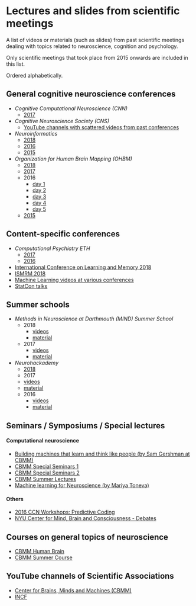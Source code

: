 
# Lectures and slides from scientific meetings

A list of videos or materials (such as slides) from past scientific meetings dealing with topics related to neuroscience, cognition and psychology.

Only scientific meetings that took place from 2015 onwards are included in this list.

Ordered alphabetically.


## General cognitive neuroscience conferences
- _Cognitive Computational Neuroscience (CNN)_
  - [ 2017](https://ccneuro.org/2017/index.html@p=602.html)
- _Cognitive Neuroscience Society (CNS)_
  - [YouTube channels with scattered videos from past conferences](https://www.youtube.com/channel/UC1PLEjbzpCeqJ39xD2BaxXg/videos)
- _Neuroinformatics_
  - [ 2018](https://www.youtube.com/playlist?list=PLz67yl6N69XGxWro6tgq0UWEm30-mlI1B)
  - [ 2016](https://www.youtube.com/playlist?list=PLz67yl6N69XFFN2WIPAVY_kxXECBtJT6A)
  - [ 2015](https://www.youtube.com/playlist?list=PLz67yl6N69XFbmFC82lhq7sYPdBcEuhjB)
- _Organization for Human Brain Mapping (OHBM)_
  - [2018](https://www.pathlms.com/ohbm/courses/8246)
  - [2017](https://www.pathlms.com/ohbm/courses/5158)
  - 2016
    - [day 1](https://www.pathlms.com/ohbm/courses/2658)
    - [day 2](https://www.pathlms.com/ohbm/courses/3189)
    - [day 3](https://www.pathlms.com/ohbm/courses/3222)
    - [day 4](https://www.pathlms.com/ohbm/courses/3232)
    - [day 5](https://www.pathlms.com/ohbm/courses/3233)
  - [2015](https://www.pathlms.com/ohbm/courses/1492)


## Content-specific conferences
- _Computational Psychiatry ETH_
  - [2017](https://www.video.ethz.ch/lectures/d-itet/2017/autumn/227-0971-00L.html)
  - [2016](https://www.video.ethz.ch/lectures/d-itet/2016/autumn/227-0971-00L.html)
- [International Conference on Learning and Memory 2018](https://www.youtube.com/playlist?list=PLwNzN-LUxWL43MOJXknMmO6XLlgDVBTYZ)
- [ISMRM 2018](https://www.youtube.com/playlist?list=PLuA0pYRPZ4uDsQh4Bhy8UlTZquFh4sZHd)
- [Machine Learning videos at various conferences](http://videolectures.net/Top/Computer_Science/Machine_Learning/)
- [StatCon talks](https://github.com/stan-dev/stancon_talks)


## Summer schools
- _Methods in Neuroscience at Darthmouth (MIND) Summer School_
  - 2018
    - [videos](https://www.youtube.com/playlist?list=PLEE6ggCEJ0H0KOlMKx_PUVB_16VoCfGj9)
    - [material](https://github.com/Summer-MIND/mind_2018)
  - 2017
    - [videos](https://www.youtube.com/playlist?list=PLEE6ggCEJ0H3EiFQeINxfJq-kqlrELf66)
    - [material](https://github.com/Summer-MIND/mind_2017)
- _Neurohackademy_
  - [ 2018](https://github.com/neurohackademy/2018_materials)
  -  2017
    - [videos](https://www.youtube.com/playlist?list=PLA6PlfxWZPLTLJ2qTN9enG0tkizpmwWaq)
    - [material](https://github.com/neurohackweek/nhw2017)
  - 2016
    - [videos](https://www.youtube.com/playlist?list=PLEdFhTRBFLObkatJOX9wp3BCueH4wNSl7)
    - [material](https://github.com/neurohackweek/nhw2016)



## Seminars / Symposiums / Special lectures
#### Computational neuroscience
- [Building machines that learn and think like people (by Sam Gershman at CBMM)](https://www.youtube.com/watch?v=O0MF-r9PsvE&list=PLyGKBDfnk-iAWSvnmcPv8t3DhiMkwgemi)
- [CBMM Special Seminars 1](https://www.youtube.com/playlist?list=PLyGKBDfnk-iDig1-KCvDgdaptsO2jPJVt)
- [CBMM Special Seminars 2](https://www.youtube.com/playlist?list=PLyGKBDfnk-iBDiD5hPPumy5-VP7OBXUkA)
- [CBMM Summer Lectures](https://www.youtube.com/watch?v=iMQFGR3PQbM&list=PLyGKBDfnk-iDR9s-_AyLw59zhX4YGFJvh)
- [Machine learning for Neuroscience (by Mariya Toneva)](https://www.youtube.com/channel/UCqdEITHZImddGJocJeHvUsQ)

#### Others
- [2016 CCN Workshops: Predictive Coding](https://www.youtube.com/playlist?list=PLPDZ9rcIfxyMZacItqYr58NLzvtRPZcRQ)
- [NYU Center for Mind, Brain and Consciousness - Debates](https://www.youtube.com/channel/UCcKUMCGFL4d8WKIJYSaxPYw)


## Courses on general topics of neuroscience
- [CBMM Human Brain](https://www.youtube.com/playlist?list=PLyGKBDfnk-iAQx4Kw9JeVqspbg77sfAK0)
- [CBMM Summer Course](https://www.youtube.com/playlist?list=PLyGKBDfnk-iB8e2FF9snugPUUkEr7Jj2n)


## YouTube channels of Scientific Associations
- [Center for Brains, Minds and Machines (CBMM)](https://www.youtube.com/channel/UCGoxKRfTs0jQP52cfHCyyRQ)
- [INCF](https://www.youtube.com/user/INCForg/featured)

